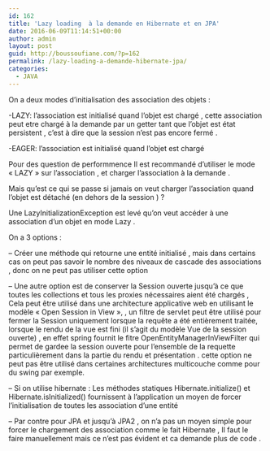 ```yaml
---
id: 162
title: 'Lazy loading  à la demande en Hibernate et en JPA'
date: 2016-06-09T11:14:51+00:00
author: admin
layout: post
guid: http://boussoufiane.com/?p=162
permalink: /lazy-loading-a-demande-hibernate-jpa/
categories:
  - JAVA
---
```

On a deux modes d&rsquo;initialisation des association des objets :
  
-LAZY: l&rsquo;association est initialisé quand l&rsquo;objet est chargé , cette association peut etre chargé à la demande par un getter tant que l&rsquo;objet est état persistent , c&rsquo;est à dire que la session n&rsquo;est pas encore fermé .
  
-EAGER: l&rsquo;association est initialisé quand l&rsquo;objet est chargé 

Pour des question de performmence Il est recommandé d&rsquo;utiliser le mode « LAZY » sur l&rsquo;association , et charger l&rsquo;association à la demande .

Mais qu&rsquo;est ce qui se passe si jamais on veut charger l’association quand l&rsquo;objet est détaché (en dehors de la session ) ?

Une LazyInitializationException est levé qu&rsquo;on veut accéder à une association d&rsquo;un objet en mode Lazy . 

On a 3 options : 

&#8211; Créer une méthode qui retourne une entité initialisé , mais dans certains cas on peut pas savoir le nombre des niveaux de cascade des associations , donc on ne peut pas utiliser cette option

&#8211; Une autre option est de conserver la Session ouverte jusqu&rsquo;à ce que toutes les collections et tous les proxies nécessaires aient été chargés , Cela peut être utilisé dans une architecture applicative web en utilisant le modèle « Open Session in View », , un filtre de servlet peut être utilisé pour fermer la Session uniquement lorsque la requête a été entièrement traitée, lorsque le rendu de la vue est fini (il s&rsquo;agit du modèle Vue de la session ouverte) , en effet spring fournit le fitre OpenEntityManagerInViewFilter qui permet de gardee la session ouverte pour l&rsquo;ensemble de la requette particulièrement dans la partie du rendu et présentation . cette option ne peut pas être utilisé dans certaines architectures multicouche comme pour du swing par exemple.

&#8211; Si on utilise hibernate : Les méthodes statiques Hibernate.initialize() et Hibernate.isInitialized() fournissent à l&rsquo;application un moyen de forcer l&rsquo;initialisation de toutes les association d&rsquo;une entité
  
&#8211; Par contre pour JPA et jusqu&rsquo;à JPA2 , on n&rsquo;a pas un moyen simple pour forcer le chargement des association comme le fait Hibernate , Il faut le faire manuellement mais ce n&rsquo;est pas évident et ca demande plus de code .